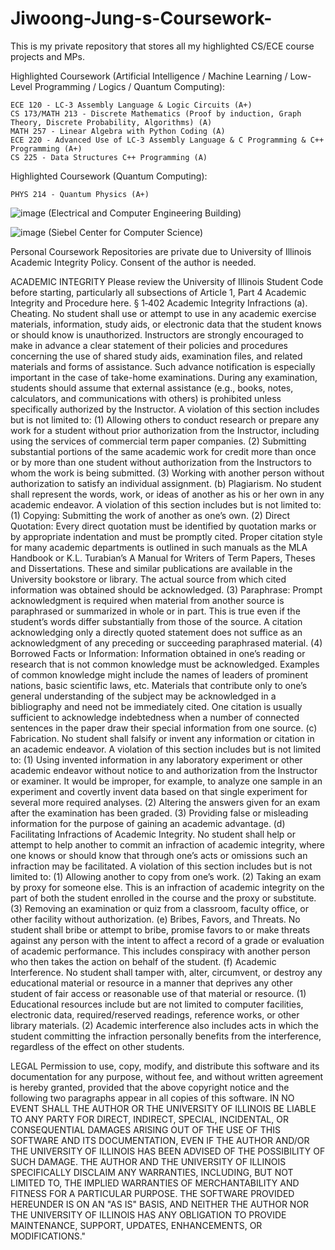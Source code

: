 # Jiwoong-Jung-s-Coursework-
This is my private repository that stores all my highlighted CS/ECE course projects and MPs. 

Highlighted Coursework (Artificial Intelligence / Machine Learning / Low-Level Programming / Logics / Quantum Computing):

```
ECE 120 - LC-3 Assembly Language & Logic Circuits (A+)
CS 173/MATH 213 - Discrete Mathematics (Proof by induction, Graph Theory, Discrete Probability, Algorithms) (A)
MATH 257 - Linear Algebra with Python Coding (A)
ECE 220 - Advanced Use of LC-3 Assembly Language & C Programming & C++ Programming (A+)
CS 225 - Data Structures C++ Programming (A)
```
Highlighted Coursework (Quantum Computing):

```
PHYS 214 - Quantum Physics (A+)
```



![image](https://user-images.githubusercontent.com/129467670/229993200-c6bfb3bb-3c90-46b1-b7bc-83546373032c.png)
(Electrical and Computer Engineering Building)

![image](https://user-images.githubusercontent.com/129467670/229993047-100c1036-873b-4250-bf00-29eabec5a1a0.png)
(Siebel Center for Computer Science)

Personal Coursework Repositories are private due to University of Illinois Academic Integrity Policy. Consent of the author is needed. 


ACADEMIC INTEGRITY
Please review the University of Illinois Student Code before starting, particularly all subsections of Article 1, Part 4 Academic Integrity and Procedure here.
§ 1‑402 Academic Integrity Infractions
(a). Cheating. No student shall use or attempt to use in any academic exercise materials, information, study aids, or electronic data that the student knows or should know is unauthorized. Instructors are strongly encouraged to make in advance a clear statement of their policies and procedures concerning the use of shared study aids, examination files, and related materials and forms of assistance. Such advance notification is especially important in the case of take-home examinations. During any examination, students should assume that external assistance (e.g., books, notes, calculators, and communications with others) is prohibited unless specifically authorized by the Instructor. A violation of this section includes but is not limited to:
(1) Allowing others to conduct research or prepare any work for a student without prior authorization from the Instructor, including using the services of commercial term paper companies.
(2) Submitting substantial portions of the same academic work for credit more than once or by more than one student without authorization from the Instructors to whom the work is being submitted.
(3) Working with another person without authorization to satisfy an individual assignment.
(b) Plagiarism. No student shall represent the words, work, or ideas of another as his or her own in any academic endeavor. A violation of this section includes but is not limited to:
(1) Copying: Submitting the work of another as one’s own.
(2) Direct Quotation: Every direct quotation must be identified by quotation marks or by appropriate indentation and must be promptly cited. Proper citation style for many academic departments is outlined in such manuals as the MLA Handbook or K.L. Turabian’s A Manual for Writers of Term Papers, Theses and Dissertations. These and similar publications are available in the University bookstore or library. The actual source from which cited information was obtained should be acknowledged.
(3) Paraphrase: Prompt acknowledgment is required when material from another source is paraphrased or summarized in whole or in part. This is true even if the student’s words differ substantially from those of the source. A citation acknowledging only a directly quoted statement does not suffice as an acknowledgment of any preceding or succeeding paraphrased material.
(4) Borrowed Facts or Information: Information obtained in one’s reading or research that is not common knowledge must be acknowledged. Examples of common knowledge might include the names of leaders of prominent nations, basic scientific laws, etc. Materials that contribute only to one’s general understanding of the subject may be acknowledged in a bibliography and need not be immediately cited. One citation is usually sufficient to acknowledge indebtedness when a number of connected sentences in the paper draw their special information from one source.
(c) Fabrication. No student shall falsify or invent any information or citation in an academic endeavor. A violation of this section includes but is not limited to:
(1) Using invented information in any laboratory experiment or other academic endeavor without notice to and authorization from the Instructor or examiner. It would be improper, for example, to analyze one sample in an experiment and covertly invent data based on that single experiment for several more required analyses.
(2) Altering the answers given for an exam after the examination has been graded.
(3) Providing false or misleading information for the purpose of gaining an academic advantage.
(d) Facilitating Infractions of Academic Integrity. No student shall help or attempt to help another to commit an infraction of academic integrity, where one knows or should know that through one’s acts or omissions such an infraction may be facilitated. A violation of this section includes but is not limited to:
(1) Allowing another to copy from one’s work.
(2) Taking an exam by proxy for someone else. This is an infraction of academic integrity on the part of both the student enrolled in the course and the proxy or substitute.
(3) Removing an examination or quiz from a classroom, faculty office, or other facility without authorization.
(e) Bribes, Favors, and Threats. No student shall bribe or attempt to bribe, promise favors to or make threats against any person with the intent to affect a record of a grade or evaluation of academic performance. This includes conspiracy with another person who then takes the action on behalf of the student.
(f) Academic Interference. No student shall tamper with, alter, circumvent, or destroy any educational material or resource in a manner that deprives any other student of fair access or reasonable use of that material or resource.
(1) Educational resources include but are not limited to computer facilities, electronic data, required/reserved readings, reference works, or other library materials.
(2) Academic interference also includes acts in which the student committing the infraction personally benefits from the interference, regardless of the effect on other students.

LEGAL
Permission to use, copy, modify, and distribute this software and its documentation for any purpose, without fee, and without written agreement is hereby granted, provided that the above copyright notice and the following two paragraphs appear in all copies of this software.
IN NO EVENT SHALL THE AUTHOR OR THE UNIVERSITY OF ILLINOIS BE LIABLE TO ANY PARTY FOR DIRECT, INDIRECT, SPECIAL, INCIDENTAL, OR CONSEQUENTIAL DAMAGES ARISING OUT OF THE USE OF THIS SOFTWARE AND ITS DOCUMENTATION, EVEN IF THE AUTHOR AND/OR THE UNIVERSITY OF ILLINOIS HAS BEEN ADVISED OF THE POSSIBILITY OF SUCH DAMAGE.
THE AUTHOR AND THE UNIVERSITY OF ILLINOIS SPECIFICALLY DISCLAIM ANY WARRANTIES, INCLUDING, BUT NOT LIMITED TO, THE IMPLIED WARRANTIES OF MERCHANTABILITY AND FITNESS FOR A PARTICULAR PURPOSE. THE SOFTWARE
PROVIDED HEREUNDER IS ON AN "AS IS" BASIS, AND NEITHER THE AUTHOR NOR THE UNIVERSITY OF ILLINOIS HAS ANY OBLIGATION TO PROVIDE MAINTENANCE, SUPPORT, UPDATES, ENHANCEMENTS, OR MODIFICATIONS."
